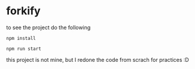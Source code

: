 # forkify

to see the project do the following

`npm install`

`npm run start `



this project is not mine, but I redone the code from scrach for practices :D 


